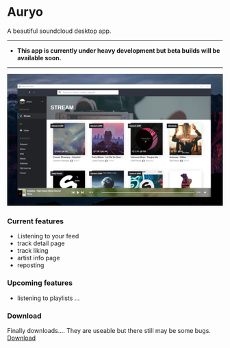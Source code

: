 # Auryo
A beautiful soundcloud desktop app. 
___

- **This app is currently under heavy development but beta builds will be available soon.**

___


![Auryo screenshot](screenshot0.9.0.jpg)

### Current features
- Listening to your feed
- track detail page
- track liking
- artist info page
- reposting

### Upcoming features
- listening to playlists
...

### Download
Finally downloads.... They are useable but there still may be some bugs.
[Download](http://github.com/Superjo149/auryo/releases/latest)

